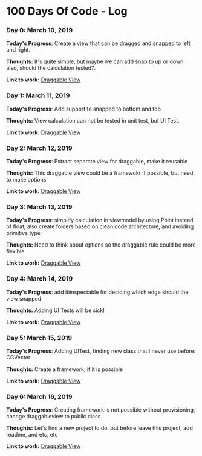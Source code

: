 # 100 Days Of Code - Log

### Day 0: March 10, 2019

**Today's Progress**: Create a view that can be dragged and snapped to left and right.

**Thoughts:** It's quite simple, but maybe we can add snap to up or down, also, should the calculation tested?.

**Link to work:** [Draggable View](https://github.com/mantovanirian/DraggableView/commit/6410f40ea49a0f13affdc14663f3145289eefe6b)

### Day 1: March 11, 2019

**Today's Progress**: Add support to snapped to bottom and top

**Thoughts:** View calculation can not be tested in unit test, but UI Test.

**Link to work:** [Draggable View](https://github.com/mantovanirian/DraggableView/commit/4716489d4f42ce1ecc6caf21e4a619acff576027)

### Day 2: March 12, 2019

**Today's Progress**: Extract separate view for draggable, make it reusable

**Thoughts:** This draggable view could be a framewokr if possible, but need to make options

**Link to work:** [Draggable View](https://github.com/mantovanirian/DraggableView/commit/960f4d21ac3bed890746591626142ef3834bcdb5)

### Day 3: March 13, 2019

**Today's Progress**: simplify calculation in viewmodel by using Point instead of float, also create folders based on clean code architecture, and avoiding primitive type

**Thoughts:**  Need to think about options so the draggable rule could be more flexible

**Link to work:** [Draggable View](https://github.com/mantovanirian/DraggableView/commit/ad4b3c4be44af44694e2b7350bfb6bc62ec7ccbc)


### Day 4: March 14, 2019

**Today's Progress**: add ibinspectable for deciding which edge should the view snapped

**Thoughts:**  Adding UI Tests will be sick!

**Link to work:** [Draggable View](https://github.com/mantovanirian/DraggableView/commit/cca632dd267b1bdfcbf2d2bb3f19f36da1f7f184)


### Day 5: March 15, 2019

**Today's Progress**: Adding UITest, finding new class that I never use before: CGVector

**Thoughts:**  Create a framework, if it is possible

**Link to work:** [Draggable View](https://github.com/mantovanirian/DraggableView/commit/e13ad5e4fcfa45c2dffad54907adc87db1b33470)

### Day 6: March 16, 2019

**Today's Progress**: Creating framework is not possible without provisioning, change draggableview to public class

**Thoughts:**  Let's find a new project to do, but before leave this project, add readme, and etc, etc

**Link to work:** [Draggable View](https://github.com/mantovanirian/DraggableView/commit/231cc7f072b43cffbee1f625e0969f42cbae2969)

